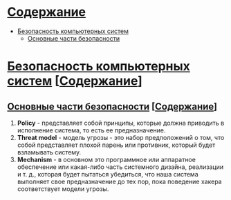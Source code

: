 [Содержание](#Содержание)
==========

- [Безопасность компьютерных систем](#Безопасность-компьютерных-систем)
    - [Основные части безопасности](#Основные-части-безопасности)

<a id="Безопасность-компьютерных-систем" href="#Безопасность-компьютерных-систем">Безопасность компьютерных систем</a> [<a id="Содержание" href="#Содержание">Содержание</a>]
================================

## <a id="Основные-части-безопасности" href="#Основные-части-безопасности">Основные части безопасности</a> [<a id="Содержание" href="#Содержание">Содержание</a>]

1. **Policy** - представляет собой принципы, которые должна приводить в исполнение система, то есть ее предназначение.
2. **Threat model** - модель угрозы - это набор предположений о том, что собой представляет плохой парень или противник, который будет взламывать систему.
3. **Mechanism** - в основном это программное или аппаратное обеспечение или какая-либо часть системного дизайна, реализации и т. д., которая будет пытаться убедиться, что наша система выполняет свое предназначение до тех пор, пока поведение хакера соответствует модели угрозы.

